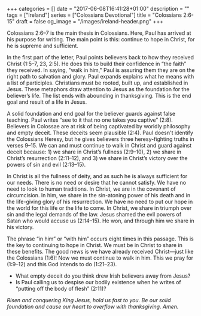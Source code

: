 +++
categories = []
date = "2017-06-08T16:41:28+01:00"
description = ""
tags = ["Ireland"]
series = ["Colossians Devotional"]
title = "Colossians 2:6-15"
draft = false
og_image = "/images/ireland-header.png"
+++

Colossians 2:6–7 is the main thesis in Colossians. Here, Paul has arrived at his purpose for writing. The main point is this: continue to hope in Christ, for he is supreme and sufficient.

In the first part of the letter, Paul points believers back to how they received Christ (1:5–7, 23, 2:5). He does this to build their confidence in “the faith” they received. In saying, "walk in him," Paul is assuring them they are on the right path to salvation and glory. Paul expands explains what he means with a list of participles. Christians must be rooted, built up, and established in Jesus. These metaphors draw attention to Jesus as the foundation for the believer’s life. The list ends with abounding in thanksgiving. This is the end goal and result of a life in Jesus.

A solid foundation and end goal for the believer guards against false teaching. Paul writes “see to it that no one takes you captive” (2:8). Believers in Colossae are at risk of being captivated by worldly philosophy and empty deceit. These deceits seem plausible (2:4). Paul doesn't identify the Colossians Heresy, but he gives believers three heresy-fighting truths in verses 9–15. We can and must continue to walk in Christ and guard against deceit because: 1) we share in Christ’s fullness (2:9–10), 2) we share in Christ’s resurrection (2:11–12), and 3) we share in Christ’s victory over the powers of sin and evil (2:13–15).

In Christ is all the fullness of deity, and as such he is always sufficient for our needs. There is no need or desire that he cannot satisfy. We have no need to look to human traditions. In Christ, we are in the covenant of circumcision. In him, we share in the sin-atoning power of his death and in the life-giving glory of his resurrection. We have no need to put our hope in the world for this life or the life to come. In Christ, we share in triumph over sin and the legal demands of the law. Jesus shamed the evil powers of Satan who would accuse us (2:14–15). He won, and through him we share in his victory.

The phrase “in him” or “with him” occurs eight times in this passage. This is the key to continuing to hope in Christ. We must be in Christ to share in these benefits. The good news is we have already received Christ—just like the Colossians (1:6)! Now we must continue to walk in him. This we pray for (1:9–12) and this God intends to do (1:21–23).

*	What empty deceit do you think drew Irish believers away from Jesus?
* Is Paul calling us to despise our bodily existence when he writes of “putting off the body of flesh” (2:11)?

_Risen and conquering King Jesus, hold us fast to you. Be our solid foundation and cause our heart to overflow with thanksgiving. Amen._
